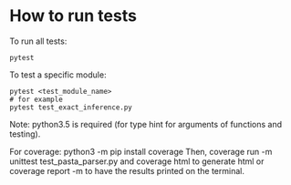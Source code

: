# How to run tests
To run all tests:
```
pytest
```

To test a specific module:
```
pytest <test_module_name>
# for example
pytest test_exact_inference.py
```

Note: python3.5 is required (for type hint for arguments of functions and testing).

For coverage: python3 -m pip install coverage
Then,
coverage run -m unittest test_pasta_parser.py
and 
coverage html
to generate html 
or 
coverage report -m
to have the results printed on the terminal.